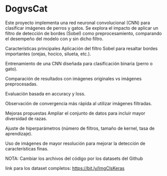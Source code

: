 # DogvsCat
Este proyecto implementa una red neuronal convolucional (CNN) para clasificar imágenes de perros y gatos.
Se explora el impacto de aplicar un filtro de detección de bordes (Sobel) como preprocesamiento, comparando el desempeño del modelo con y sin dicho filtro.

Características principales
Aplicación del filtro Sobel para resaltar bordes importantes (orejas, hocico, silueta, etc.).

Entrenamiento de una CNN diseñada para clasificación binaria (perro o gato).

Comparación de resultados con imágenes originales vs imágenes preprocesadas.

Evaluación basada en accuracy y loss.

Observación de convergencia más rápida al utilizar imágenes filtradas.

Mejoras propuestas
Ampliar el conjunto de datos para incluir mayor diversidad de razas.

Ajuste de hiperparámetros (número de filtros, tamaño de kernel, tasa de aprendizaje).

Uso de imágenes de mayor resolución para mejorar la detección de características finas.

NOTA: Cambiar los archivos del código por los datasets del Github

link para los dataset completos:
https://bit.ly/ImgClsKeras
